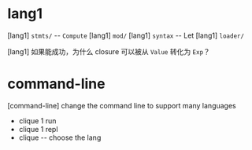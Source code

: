 # lang1

[lang1] `stmts/` -- `Compute`
[lang1] `mod/`
[lang1] `syntax` -- Let
[lang1] `loader/`

[lang1] 如果能成功，为什么 closure 可以被从 `Value` 转化为 `Exp`？

# command-line

[command-line] change the command line to support many languages

- clique 1 run
- clique 1 repl
- clique -- choose the lang
